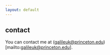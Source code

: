 ```yaml
---
layout: default
---
```


## contact

You can contact me at (galileuk@princeton.edu)[mailto:galileuk@princeton.edu].